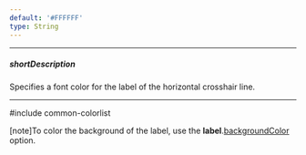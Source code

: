 ```yaml
---
default: '#FFFFFF'
type: String
---
```

---
##### shortDescription
Specifies a font color for the label of the horizontal crosshair line.

---
#include common-colorlist

[note]To color the background of the label, use the **label**.[backgroundColor](/api-reference/20%20Data%20Visualization%20Widgets/dxChart/1%20Configuration/crosshair/horizontalLine/label/backgroundColor.md '/Documentation/ApiReference/Data_Visualization_Widgets/dxChart/Configuration/crosshair/horizontalLine/label/#backgroundColor') option.